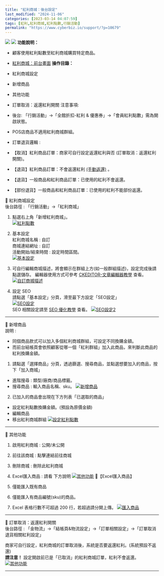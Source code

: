 ```yaml
---
title: "紅利商城：後台設定"
last_modified: "2024-11-06"
categories: [2023-03-14 04:07:59]
tags: [紅利,紅利商城,紅利點數,行銷活動]
permalink: "https://www.cyberbiz.io/support/?p=10679"
---
```


![](https://www.cyberbiz.io/support/wp-content/uploads/適用站別.png)
[![](https://www.cyberbiz.io/support/wp-content/uploads/台灣站.png)](https://www.cyberbiz.io/support/?page_id=2490)
**功能說明：**  

* 顧客使用紅利點數至紅利商城購買特定商品。
* [紅利商城：前台畫面](https://www.cyberbiz.io/support/?p=10711)
**操作目錄：**

* 紅利商城設定
* 新增商品
* 其他功能
* 訂單取消：返還紅利開關
注意事項:  

* 後台: 「⾏銷活動」→「全館折扣-紅利 & 優惠券」→「會員紅利點數」需為開啟狀態。
* POS店商品不適用紅利商城群組。
* 訂單退貨邏輯 : 
* 【取消】紅利商品訂單：商家可自行設定返還紅利與否 (訂單取消：返還紅利開關)。
* 【退貨】紅利商品訂單：不會返還紅利 [(手動返還)](https://www.cyberbiz.io/support/?p=2549#g) 。
* 【退貨】一般商品和紅利商品訂單：已使用的紅利不會返還。
* 【部份退貨】一般商品和紅利商品訂單：已使用的紅利不能部份返還。

📌 紅利商城設定  
後台路徑 :  「行銷活動」→「紅利商城」  


1. 點選右上角「新增紅利商城」。  
[![紅利點數](https://www.cyberbiz.io/support/wp-content/uploads/紅利商城後台設定01.png)](https://www.cyberbiz.io/support/wp-content/uploads/紅利商城後台設定01.png)



2. 基本設定  
紅利商城名稱 : 自訂  
商城連結網址 : 自訂  
活動開始/結束時間 : 設定時間區間。  
[![基本設定](https://www.cyberbiz.io/support/wp-content/uploads/紅利商城後台設定02.png)](https://www.cyberbiz.io/support/wp-content/uploads/紅利商城後台設定02.png)



3. 可⾃⾏編輯商城描述，將會顯示在群組上方(如一般群組描述)，設定完成後請點選儲存。 編輯器使用方式可參考 [CKEDITOR-文章編輯器教學](https://www.cyberbiz.io/support/?p=21070) 查看。  
[![自訂商城描述](https://www.cyberbiz.io/support/wp-content/uploads/紅利商城後台設定03.png)](https://www.cyberbiz.io/support/wp-content/uploads/紅利商城後台設定03.png)



4. 設定 SEO   
請點選「基本設定」分頁，滑至最下方設定「SEO設定」  
[![SEO設定](https://www.cyberbiz.io/support/wp-content/uploads/紅利商城後台設定04.png)](https://www.cyberbiz.io/support/wp-content/uploads/紅利商城後台設定04.png)  
SEO 相關設定請至 [SEO 優化教學](https://www.cyberbiz.io/support/?p=16944) 查看。
[![SEO設定2](https://www.cyberbiz.io/support/wp-content/uploads/紅利商城後台設定05.png)](https://www.cyberbiz.io/support/wp-content/uploads/紅利商城後台設定05.png)



* * *


📌 新增商品  
說明 :

* 同個商品款式可以加⼊多個紅利商城群組，可設定不同換購⾦額。
* 而前台結帳頁會依照顧客從哪一個「紅利群組」加入此商品，來判斷此商品的紅利換購金額。


1. 請點選「選擇商品」分頁，透過篩選、搜尋商品，並點選想要加入的商品，按下「加入商城」 
* 進階搜尋 : 類型/廠商/商品標籤。 
* 搜尋商品 : 輸入商品名稱、sku。
[![新增商品](https://www.cyberbiz.io/support/wp-content/uploads/紅利商城後台設定06.png)](https://www.cyberbiz.io/support/wp-content/uploads/紅利商城後台設定06.png)



2. 已加入的商品會出現在下方列表「已選取的商品」 
* 設定紅利點數換購金額。(預設為原價金額)
* 編輯商品
* 移出紅利商城群組
[![設定紅利點數](https://www.cyberbiz.io/support/wp-content/uploads/紅利商城後台設定07.png)](https://www.cyberbiz.io/support/wp-content/uploads/紅利商城後台設定07.png)



* * *


📌 其他功能  

1. 啟用紅利商城 : 公開/未公開
2. 前往該商城 : 點擊連結前往商城
3. 刪除商城 : 刪除此紅利商城
4. Excel匯入商品 : 請看 下方說明
[![其他功能](https://www.cyberbiz.io/support/wp-content/uploads/紅利商城後台設定08.png)](https://www.cyberbiz.io/support/wp-content/uploads/紅利商城後台設定08.png) 📍【Excel匯入商品】  

1. 僅能匯入既有商品
2. 僅能匯入有商品編號(sku)的商品。
3. Excel 表格行數不可超過 200 行，若超過請分開上傳。
[![匯入商品](https://www.cyberbiz.io/support/wp-content/uploads/紅利商城後台設定09.png)
](https://www.cyberbiz.io/support/wp-content/uploads/紅利商城後台設定09.png)[
](https://www.cyberbiz.io/support/wp-content/uploads/紅利商城後台設定09.png)

* * *


📌 訂單取消：返還紅利開關  
後台路徑 : 「金物流」→「結帳頁&物流設定」→「訂單相關設定」→「訂單取消退貨相關紅利設定」  

商家可自行設定，紅利商城的訂單取消後，系統是否要返還紅利。(系統預設不返還)  
**請注意！** 設定開啟前已是「已取消」的紅利商城訂單，紅利不會返還。  
[![其他功能](https://www.cyberbiz.io/support/wp-content/uploads/紅利商城後台設定10.png)](https://www.cyberbiz.io/support/wp-content/uploads/紅利商城後台設定10.png)

* * *



